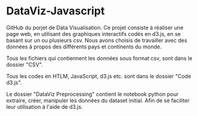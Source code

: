 # DataViz-Javascript
GitHub du porjet de Data Visualisation. Ce projet consiste à réaliser une page web, en utilisant des graphiques interactifs codés en d3.js, en se basant sur un ou plusieurs csv. Nous avons choisis de travailler avec des données à propos des différents pays et continents du monde. 


Tous les fichiers qui contiennent les données sous format csv, sont dans le dossier "CSV". 

Tous les codes en HTLM, JavaScript, d3.js etc. sont dans le dossier "Code d3.js".

Le dossier "DataViz Preprocessing" contient le notebook python pour extraire, créer, manipuler les données du dataset initial. Afin de se faciliter leur utilisation à l'aide de d3.js.
